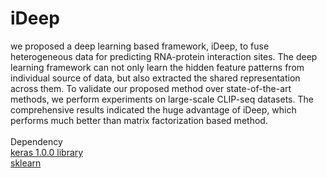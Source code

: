 # iDeep

we proposed a deep learning based framework, iDeep, to fuse heterogeneous data for predicting RNA-protein interaction sites. The deep learning framework can
not only learn the hidden feature patterns from individual source of data, but also extracted the shared representation across them. To validate our proposed method over state-of-the-art methods,
we perform experiments on large-scale CLIP-seq datasets. The comprehensive results indicated the huge advantage of iDeep, which performs much better than matrix factorization 
based method. <br><br>
Dependency <br>
<a href=https://github.com/fchollet/keras/>keras 1.0.0 library</a> <br>
<a href=https://github.com/scikit-learn/scikit-learn>sklearn</a> <br>
